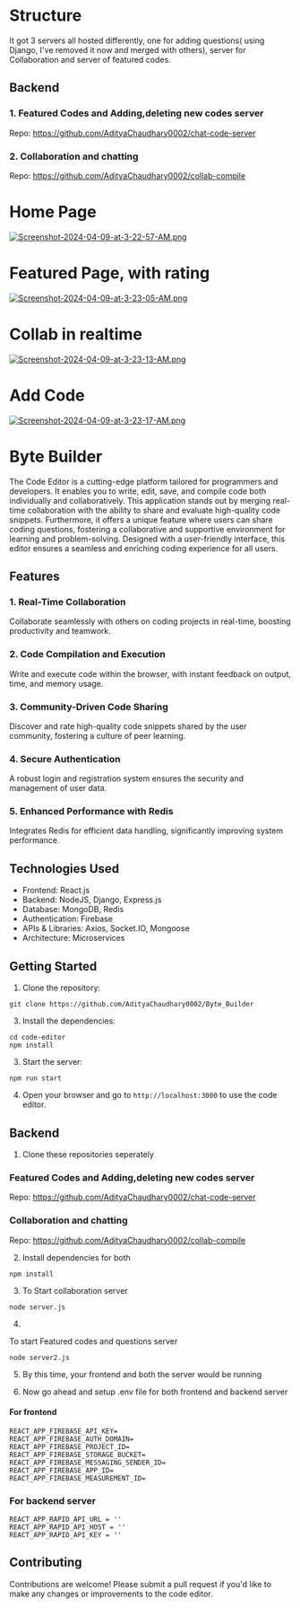 # Structure
It got 3 servers all hosted differently, one for adding questions( using Django, I've removed it now and merged with others), server for Collaboration and server of featured codes.

## Backend

### 1. Featured Codes and Adding,deleting new codes server
Repo: https://github.com/AdityaChaudhary0002/chat-code-server
### 2. Collaboration and chatting
Repo: https://github.com/AdityaChaudhary0002/collab-compile


# Home Page
[![Screenshot-2024-04-09-at-3-22-57-AM.png](https://i.postimg.cc/P5GcMpf6/Screenshot-2024-04-09-at-3-22-57-AM.png)](https://postimg.cc/fJKBzb9X)
# Featured Page, with rating
[![Screenshot-2024-04-09-at-3-23-05-AM.png](https://i.postimg.cc/rwNDV4K3/Screenshot-2024-04-09-at-3-23-05-AM.png)](https://postimg.cc/jDCxvL64)
# Collab in realtime
[![Screenshot-2024-04-09-at-3-23-13-AM.png](https://i.postimg.cc/bJNkcTgm/Screenshot-2024-04-09-at-3-23-13-AM.png)](https://postimg.cc/JyvGjj9X)
# Add Code
[![Screenshot-2024-04-09-at-3-23-17-AM.png](https://i.postimg.cc/k43MWX6K/Screenshot-2024-04-09-at-3-23-17-AM.png)](https://postimg.cc/mcjGs4Sg)

# Byte Builder
The Code Editor is a cutting-edge platform tailored for programmers and developers. It enables you to write, edit, save, and compile code both individually and collaboratively. This application stands out by merging real-time collaboration with the ability to share and evaluate high-quality code snippets. Furthermore, it offers a unique feature where users can share coding questions, fostering a collaborative and supportive environment for learning and problem-solving. Designed with a user-friendly interface, this editor ensures a seamless and enriching coding experience for all users.

## Features

### 1. Real-Time Collaboration
Collaborate seamlessly with others on coding projects in real-time, boosting productivity and teamwork.

### 2. Code Compilation and Execution
Write and execute code within the browser, with instant feedback on output, time, and memory usage.

### 3. Community-Driven Code Sharing
Discover and rate high-quality code snippets shared by the user community, fostering a culture of peer learning.

### 4. Secure Authentication
A robust login and registration system ensures the security and management of user data.

### 5. Enhanced Performance with Redis
Integrates Redis for efficient data handling, significantly improving system performance.


## Technologies Used

- Frontend: React.js
- Backend: NodeJS, Django, Express.js
- Database: MongoDB, Redis
- Authentication: Firebase
- APIs & Libraries: Axios, Socket.IO, Mongoose
- Architecture: Microservices
  


## Getting Started

1. Clone the repository:
   
```
git clone https://github.com/AdityaChaudhary0002/Byte_Builder
```


3. Install the dependencies:

```
cd code-editor
npm install
```

3. Start the server:

```
npm run start
```
4. Open your browser and go to `http://localhost:3000` to use the code editor.
   
## Backend 

1. Clone these repositories seperately

###  Featured Codes and Adding,deleting new codes server
Repo: https://github.com/AdityaChaudhary0002/chat-code-server

###  Collaboration and chatting
Repo: https://github.com/AdityaChaudhary0002/collab-compile


2. Install dependencies for both
```
npm install
```

3. To Start collaboration server
```
node server.js
```
4.
To start Featured codes and questions server
```
node server2.js
```

5. By this time, your frontend and both the server would be running

6. Now go ahead and setup .env file for both frontend and backend server

#### For frontend

```
REACT_APP_FIREBASE_API_KEY=
REACT_APP_FIREBASE_AUTH_DOMAIN=
REACT_APP_FIREBASE_PROJECT_ID=
REACT_APP_FIREBASE_STORAGE_BUCKET=
REACT_APP_FIREBASE_MESSAGING_SENDER_ID=
REACT_APP_FIREBASE_APP_ID=
REACT_APP_FIREBASE_MEASUREMENT_ID=
```

### For backend server
```
REACT_APP_RAPID_API_URL = ''
REACT_APP_RAPID_API_HOST = ''
REACT_APP_RAPID_API_KEY = ''

```





## Contributing

Contributions are welcome! Please submit a pull request if you'd like to make any changes or improvements to the code editor.

##
